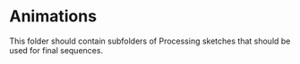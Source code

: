 # Animations

This folder should contain subfolders of Processing sketches
that should be used for final sequences.
